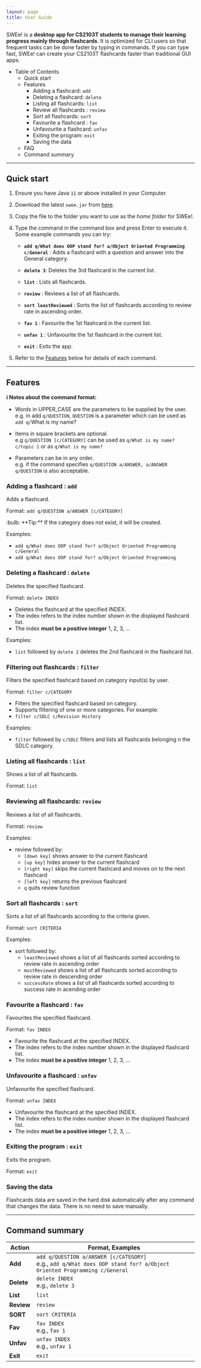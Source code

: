 ```yaml
---
layout: page
title: User Guide
---
```


SWEe! is a  **desktop app for CS2103T students to manage their learning progress mainly through flashcards**. It is optimized for CLI users so that frequent tasks can be done faster by typing in commands. If you can type fast, SWEe! can create your CS2103T flashcards faster than traditional GUI apps.


* Table of Contents
    - Quick start
    - Features
        - Adding a flashcard: `add`
        - Deleting a flashcard: `delete`
        - Listing all flashcards: `list`
        - Review all flashcards : `review`
        - Sort all flashcards: `sort`
        - Favourite a flashcard : `fav`
        - Unfavourite a flashcard: `unfav`
        - Exiting the program: `exit`
        - Saving the data
    - FAQ
    - Command summary
        

--------------------------------------------------------------------------------------------------------------------

## Quick start

1. Ensure you have Java `11` or above installed in your Computer.

1. Download the latest `swee.jar` from [here](https://github.com/AY2021S1-CS2103T-T17-2/tp/releases).

1. Copy the file to the folder you want to use as the _home folder_ for SWEe!.

1. Type the command in the command box and press Enter to execute it.<br>
   Some example commands you can try:

   * **`add q/What does OOP stand for? a/Object Oriented Programming c/General`** : Adds a flashcard with a question and answer into the General category.

   * **`delete 3`**: Deletes the 3rd flashcard in the current list.

   * **`list`** : Lists all flashcards.

   * **`review`** : Reviews a list of all flashcards.
   
   * **`sort leastReviewed`** : Sorts the list of flashcards according to review rate in ascending order.
   
   * **`fav 1`** : Favourite the 1st flashcard in the current list.
      
   * **`unfav 1`** : Unfavourite the 1st flashcard in the current list.

   * **`exit`** : Exits the app.
  

1. Refer to the [Features](#features) below for details of each command.

--------------------------------------------------------------------------------------------------------------------

## Features

<div markdown="block" class="alert alert-info">

**:information_source: Notes about the command format:**<br>

* Words in UPPER_CASE are the parameters to be supplied by the user.<br>
  e.g. in add `q/QUESTION`, `QUESTION` is a parameter which can be used as `add q/`What is my name?

* Items in square brackets are optional.<br>
  e.g `q/QUESTION [c/CATEGORY]` can be used as `q/What is my name? c/topic 1` or as `q/What is my name?`

* Parameters can be in any order.<br>
  e.g. if the command specifies `q/QUESTION a/ANSWER, a/ANSWER q/QUESTION` is also acceptable.

</div>

### Adding a flashcard : `add`

Adds a flashcard.

Format: `add q/QUESTION a/ANSWER [c/CATEGORY]`

<div markdown="span" class="alert alert-primary">:bulb: **Tip:**
If the category does not exist, it will be created.
</div>

Examples:
* `add q/What does OOP stand for? a/Object Oriented Programming c/General`
* `add q/What does OOP stand for? a/Object Oriented Programming`

### Deleting a flashcard  : `delete`

Deletes the specified flashcard.

Format: `delete INDEX`

* Deletes the flashcard at the specified INDEX.
* The index refers to the index number shown in the displayed flashcard list.
* The index **must be a positive integer** 1, 2, 3, …

Examples:
*  `list` followed by `delete 2` deletes the 2nd flashcard in the flashcard list.

### Filtering out flashcards  : `filter`

Filters the specified flashcard based on category input(s) by user.

Format: `filter c/CATEGORY`

* Filters the specified flashcard based on category.
* Supports filtering of one or more categories. For example:
* `filter c/SDLC c/Revision History`

Examples:
*  `filter` followed by `c/SDLC` filters and lists all flashcards belonging n the SDLC category.

### Listing all flashcards : `list`

Shows a list of all flashcards.

Format: `list`

### Reviewing all flashcards: `review`

Reviews a list of all flashcards.

Format: `review`

Examples:
* review followed by:
    - `[down key]` shows answer to the current flashcard
    - `[up key]` hides answer to the current flashcard
    - `[right key]` skips the current flashcard and moves on to the next flashcard
    - `[left key]` returns the previous flashcard
    - `q` quits review function
    
### Sort all flashcards : `sort`

Sorts a list of all flashcards according to the criteria given.

Format: `sort CRITERIA`

Examples: 
* sort followed by:
    - `leastReviewed` shows a list of all flashcards sorted according to review rate in ascending order
    - `mostReviewed` shows a list of all flashcards sorted according to review rate in descending order
    - `successRate` shows a list of all flashcards sorted according to success rate in acending order
    
### Favourite a flashcard  : `fav`

Favourites the specified flashcard.

Format: `fav INDEX`

* Favourite the flashcard at the specified INDEX.
* The index refers to the index number shown in the displayed flashcard list.
* The index **must be a positive integer** 1, 2, 3, …

### Unfavourite a flashcard  : `unfav`

Unfavourite the specified flashcard.

Format: `unfav INDEX`

* Unfavourite the flashcard at the specified INDEX.
* The index refers to the index number shown in the displayed flashcard list.
* The index **must be a positive integer** 1, 2, 3, …

### Exiting the program : `exit`

Exits the program.

Format: `exit`

### Saving the data

Flashcards data are saved in the hard disk automatically after any command that changes the data. There is no need to save manually.

--------------------------------------------------------------------------------------------------------------------

## Command summary

Action | Format, Examples
--------|------------------
**Add** | `add q/QUESTION a/ANSWER [c/CATEGORY]` <br> e.g., `add q/What does OOP stand for? a/Object Oriented Programming c/General`
**Delete** | `delete INDEX` <br> e.g., `delete 3`
**List** | `list`
**Review** | `review`
**SORT** | `sort CRITERIA`
**Fav** | `fav INDEX` <br> e.g., `fav 1`
**Unfav** | `unfav INDEX` <br> e.g., `unfav 1`
**Exit** | `exit`
